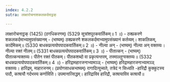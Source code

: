 ```yaml
---
index: 4.2.2
sutra: लाक्षारोचनाशकलकर्दमाट्ठक्

---
```

 लाक्षारोचनाट्ठक् (1425) (ठगधिकरणम्) (5329 सूत्रांशपूरकवार्तिकम्॥ 1 ॥) - ठक्प्रकरणे शकलकर्दमाभ्यामुपसंख्यानम् - (भाष्यम्) ठक्प्रकरणे शकलकर्दमाभ्यामुपसंख्यानं कर्तव्यम्। शाकलिकम्, कार्दमिकम्॥ (5330 बाधकप्रत्ययोपपादकवार्तिकम्॥ 2 ॥) - नील्या अन् - (भाष्यम्) नील्या अन् वक्तव्यः। नील्या रक्तं नीलम्॥ (5331 बाधकप्रत्ययोपपादकवार्तिकम्॥ 3 ॥) - पीतात्कन् - (भाष्यम्) पीतात्कन्वक्तव्यः। पीतेन रक्तं पीतकम्। पीतकशब्दो वा प्रकृत्यन्तरम्, तस्माल्लुग्वक्तव्यः॥ (5332 बाधकप्रत्ययोपपादकवार्तिकम्॥ 4 ॥) - हरिद्रामहारजनाभ्यामञ्ञ् - (भाष्यम्) हरिद्रामहारजनाभ्यामञ्ञ् वक्तव्यः। हारिद्रम्, माहारजनम्। (प्रयोगसाधकभाष्यम्) रागादित्युच्यते, तत्रेदं न सिध्यति -हारिद्रौ कुक्कुटस्य पादौ, काषायौ गर्दभस्य कर्णाविति। उपमानात्सिद्धम्। हारिद्राविव हारिद्रौ, काषायाविव काषायौ॥ 